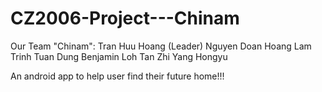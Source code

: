 # CZ2006-Project---Chinam
Our Team "Chinam":
Tran Huu Hoang (Leader)
Nguyen Doan Hoang Lam
Trinh Tuan Dung
Benjamin Loh
Tan Zhi Yang
Hongyu

An android app to help user find their future home!!!

